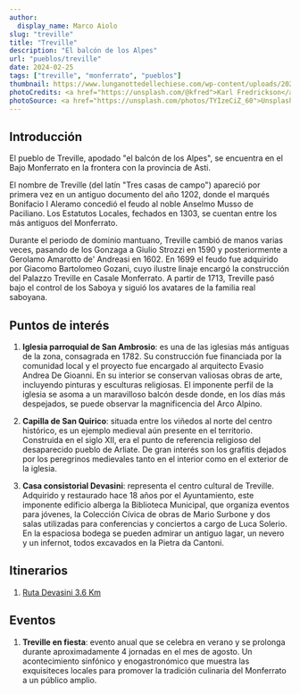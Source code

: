 ```yaml
---
author:
  display_name: Marco Aiolo
slug: "treville"
title: "Treville"
description: "El balcón de los Alpes"
url: "pueblos/treville"
date: 2024-02-25
tags: ["treville", "monferrato", "pueblos"]
thumbnail: https://www.lunganottedellechiese.com/wp-content/uploads/2022/05/Treville-scaled.jpeg
photoCredits: <a href="https://unsplash.com/@kfred">Karl Fredrickson</a>
photoSource: <a href="https://unsplash.com/photos/TYIzeCiZ_60">Unsplash</a>
---
```


## Introducción

El pueblo de Treville, apodado "el balcón de los Alpes", se encuentra en el Bajo Monferrato en la frontera con la provincia de Asti.

El nombre de Treville (del latín "Tres casas de campo") apareció por primera vez en un antiguo documento del año 1202, donde el marqués Bonifacio I Aleramo concedió el feudo al noble Anselmo Musso de Paciliano.
Los Estatutos Locales, fechados en 1303, se cuentan entre los más antiguos del Monferrato.

Durante el periodo de dominio mantuano, Treville cambió de manos varias veces, pasando de los Gonzaga a Giulio Strozzi en 1590 y posteriormente a Gerolamo Amarotto de' Andreasi en 1602. En 1699 el feudo fue adquirido por Giacomo Bartolomeo Gozani, cuyo ilustre linaje encargó la construcción del Palazzo Treville en Casale Monferrato. A partir de 1713, Treville pasó bajo el control de los Saboya y siguió los avatares de la familia real saboyana.

## Puntos de interés

1. **Iglesia parroquial de San Ambrosio**: es una de las iglesias más antiguas de la zona, consagrada en 1782. Su construcción fue financiada por la comunidad local y el proyecto fue encargado al arquitecto Evasio Andrea De Gioanni. En su interior se conservan valiosas obras de arte, incluyendo pinturas y esculturas religiosas. El imponente perfil de la iglesia se asoma a un maravilloso balcón desde donde, en los días más despejados, se puede observar la magnificencia del Arco Alpino.

2. **Capilla de San Quirico**: situada entre los viñedos al norte del centro histórico, es un ejemplo medieval aún presente en el territorio. Construida en el siglo XII, era el punto de referencia religioso del desaparecido pueblo de Arliate. De gran interés son los grafitis dejados por los peregrinos medievales tanto en el interior como en el exterior de la iglesia.

3. **Casa consistorial Devasini**: representa el centro cultural de Treville. Adquirido y restaurado hace 18 años por el Ayuntamiento, este imponente edificio alberga la Biblioteca Municipal, que organiza eventos para jóvenes, la Colección Cívica de obras de Mario Surbone y dos salas utilizadas para conferencias y conciertos a cargo de Luca Solerio. En la espaciosa bodega se pueden admirar un antiguo lagar, un nevero y un infernot, todos excavados en la Pietra da Cantoni.

## Itinerarios

1. [Ruta Devasini 3.6 Km](https://monfit.netlify.app/es/blog/treville-ruta_devasini/)

## Eventos

1. **Treville en fiesta**: evento anual que se celebra en verano y se prolonga durante aproximadamente 4 jornadas en el mes de agosto. Un acontecimiento sinfónico y enogastronómico que muestra las exquisiteces locales para promover la tradición culinaria del Monferrato a un público amplio.